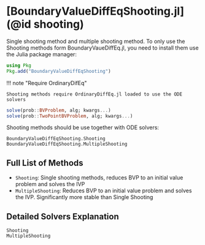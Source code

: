 # [BoundaryValueDiffEqShooting.jl](@id shooting)

Single shooting method and multiple shooting method. To only use the Shooting methods form BoundaryVaueDiffEq.jl, you need to install them use the Julia package manager:

```julia
using Pkg
Pkg.add("BoundaryValueDiffEqShooting")
```

!!! note "Require OrdinaryDifEq"
    
    Shooting methods require OrdinaryDiffEq.jl loaded to use the ODE solvers

```julia
solve(prob::BVProblem, alg; kwargs...)
solve(prob::TwoPointBVProblem, alg; kwargs...)
```

Shooting methods should be use together with ODE solvers:

```
BoundaryValueDiffEqShooting.Shooting
BoundaryValueDiffEqShooting.MultipleShooting
```

## Full List of Methods

  - `Shooting`: Single shooting methods, reduces BVP to an initial value problem and solves the IVP
  - `MultipleShooting`: Reduces BVP to an initial value problem and solves the IVP. Significantly more stable than Single Shooting

## Detailed Solvers Explanation

```@docs
Shooting
MultipleShooting
```
